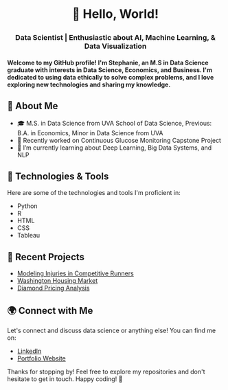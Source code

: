 # <p align="center">👋 Hello, World!</p>

### <p align="center"> Data Scientist | Enthusiastic about AI, Machine Learning, & Data Visualization</p>

#### <p algin="center">Welcome to my GitHub profile! I'm Stephanie, an M.S in Data Science graduate with interests in Data Science, Economics, and Business. I'm dedicated to using data ethically to solve complex problems, and I love exploring new technologies and sharing my knowledge.</p>

## 🚀 About Me

- 🎓 M.S. in Data Science from UVA School of Data Science, Previous: B.A. in Economics, Minor in Data Science from UVA
- 💼 Recently worked on Continuous Glucose Monitoring Capstone Project
- 🌱 I’m currently learning about Deep Learning, Big Data Systems, and NLP

## 🔧 Technologies & Tools

Here are some of the technologies and tools I'm proficient in:

- Python
- R
- HTML
- CSS
- Tableau


## 🌱 Recent Projects

- [Modeling Injuries in Competitive Runners](https://github.com/sfissel/modeling-injuries-in-runners-project)
- [Washington Housing Market](https://github.com/sfissel/washington-housing-market-project)
- [Diamond Pricing Analysis](https://github.com/sfissel/diamond-pricing-analysis-project)


## 🌍 Connect with Me

Let's connect and discuss data science or anything else! You can find me on:

- [LinkedIn](https://www.linkedin.com/in/stephaniefissel/)
- [Portfolio Website](https://sfissel.github.io/)

<!-- 
## 📊 GitHub Stats

![Your GitHub Stats](https://github-readme-stats.vercel.app/api?username=sfissel&show_icons=true&hide_title=true)
-->

Thanks for stopping by! Feel free to explore my repositories and don't hesitate to get in touch. Happy coding! 🚀
